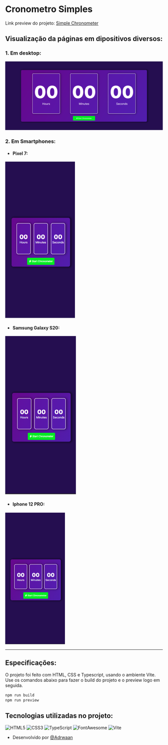 # Cronometro Simples

Link preview do projeto: <a href="https://adrwaan.github.io/simple-chronometer/">Simple Chronometer</a>

## Visualização da páginas em dipositivos diversos:

### 1. Em desktop:
<img src="core/img.png">

### 2. Em Smartphones:
  
- #### Pixel 7:
<img src="core/devices/Pixel7.png">

- #### Samsung Galaxy S20:
<img src="core/devices/Galaxy-S20.png">

- #### Iphone 12 PRO:
<img src="core/devices/Iphone-12PRO.png">

<hr>

## Especificações:
O projeto foi feito com HTML, CSS e Typescript, usando o ambiente Vite.
Use os comandos abaixo para fazer o build do projeto e o preview logo em seguida.
```
npm run build
npm run preview
```

## Tecnologias utilizadas no projeto:

![HTML5](https://img.shields.io/badge/html5-%23E34F26.svg?style=for-the-badge&logo=html5&logoColor=white)
![CSS3](https://img.shields.io/badge/css3-%231572B6.svg?style=for-the-badge&logo=css3&logoColor=white)
![TypeScript](https://img.shields.io/badge/typescript-%23007ACC.svg?style=for-the-badge&logo=typescript&logoColor=white)
![FontAwesome](https://img.shields.io/badge/Font_Awesome-339AF0?style=for-the-badge&logo=fontawesome&logoColor=white)
![Vite](https://img.shields.io/badge/vite-%23646CFF.svg?style=for-the-badge&logo=vite&logoColor=white)

* Desenvolvido por [@Adrwaan](https://github.com/Adrwaan)
